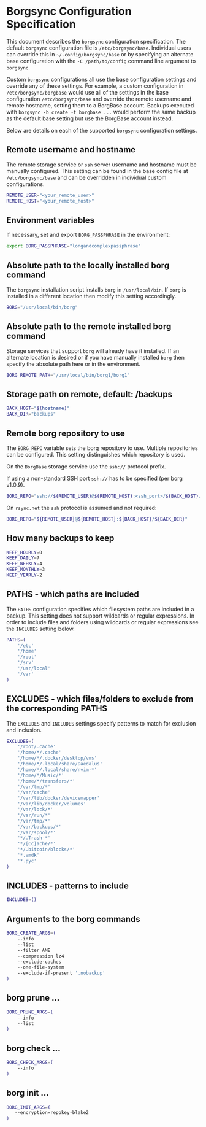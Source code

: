 # Borgsync Configuration Specification

This document describes the `borgsync` configuration specification.
The default `borgsync` configuration file is `/etc/borgsync/base`.
Individual users can override this in `~/.config/borgsync/base` or
by specifying an alternate base configuration with the `-C /path/to/config`
command line argument to `borgsync`.

Custom `borgsync` configurations all use the base configuration settings
and override any of these settings. For example, a custom configuration
in `/etc/borgsync/borgbase` would use all of the settings in the base
configuration `/etc/borgsync/base` and override the remote username and
remote hostname, setting them to a BorgBase account. Backups executed
with `borgsync -b create -t borgbase ...` would perform the same backup
as the default base setting but use the BorgBase account instead.

Below are details on each of the supported `borgsync` configuration settings.

## Remote username and hostname

The remote storage service or `ssh` server username and hostname must be
manually configured. This setting can be found in the base config file at
`/etc/borgsync/base` and can be overridden in individual custom configurations.

```bash
REMOTE_USER="<your_remote_user>"
REMOTE_HOST="<your_remote_host>"
```

## Environment variables

If necessary, set and export `BORG_PASSPHRASE` in the environment:

```bash
export BORG_PASSPHRASE="longandcomplexpassphrase"
```

## Absolute path to the locally installed borg command

The `borgsync` installation script installs `borg` in `/usr/local/bin`. If
`borg` is installed in a different location then modify this setting accordingly.

```bash
BORG="/usr/local/bin/borg"
```

## Absolute path to the remote installed borg command

Storage services that support `borg` will already have it installed.
If an alternate location is desired or if you have manually installed
`borg` then specify the absolute path here or in the environment.

```bash
BORG_REMOTE_PATH="/usr/local/bin/borg1/borg1"
```

## Storage path on remote, default: <hostname>/backups

```bash
BACK_HOST="$(hostname)"
BACK_DIR="backups"
```
## Remote borg repository to use

The `BORG_REPO` variable sets the borg repository to use. Multiple repositories
can be configured. This setting distinguishes which repository is used.

On the `BorgBase` storage service use the `ssh://` protocol prefix.

If using a non-standard SSH port `ssh://` has to be specified (per borg v1.0.9).

```bash
BORG_REPO="ssh://${REMOTE_USER}@${REMOTE_HOST}:<ssh_port>/${BACK_HOST}/${BACK_DIR}"
```

On `rsync.net` the `ssh` protocol is assumed and not required:

```bash
BORG_REPO="${REMOTE_USER}@${REMOTE_HOST}:${BACK_HOST}/${BACK_DIR}"
```

## How many backups to keep

```bash
KEEP_HOURLY=0
KEEP_DAILY=7
KEEP_WEEKLY=4
KEEP_MONTHLY=3
KEEP_YEARLY=2
```

## PATHS - which paths are included

The `PATHS` configuration specifies which filesystem paths are included
in a backup. This setting does not support wildcards or regular expressions.
In order to include files and folders using wildcards or regular expressions
see the `INCLUDES` setting below.

```bash
PATHS=(
    '/etc'
    '/home'
    '/root'
    '/srv'
    '/usr/local'
    '/var'
)
```

## EXCLUDES - which files/folders to exclude from the corresponding PATHS

The `EXCLUDES` and `INCLUDES` settings specify patterns to match for
exclusion and inclusion.

```bash
EXCLUDES=(
    '/root/.cache'
    '/home/*/.cache'
    '/home/*/.docker/desktop/vms'
    '/home/*/.local/share/Daedalus'
    '/home/*/.local/share/nvim-*'
    '/home/*/Music/*'
    '/home/*/transfers/*'
    '/var/tmp/*'
    '/var/cache'
    '/var/lib/docker/devicemapper'
    '/var/lib/docker/volumes'
    '/var/lock/*'
    '/var/run/*'
    '/var/tmp/*'
    '/var/backups/*'
    '/var/spool/*'
    '*/.Trash-*'
    '*/[Cc]ache/*'
    '*/.bitcoin/blocks/*'
    '*.vmdk'
    '*.pyc'
)
```

## INCLUDES - patterns to include

```bash
INCLUDES=()
```

## Arguments to the borg commands

```bash
BORG_CREATE_ARGS=(
    --info
    --list
    --filter AME
    --compression lz4
    --exclude-caches
    --one-file-system
    --exclude-if-present '.nobackup'
)
```

## borg prune ...

```bash
BORG_PRUNE_ARGS=(
    --info
    --list
)
```

## borg check ...

```bash
BORG_CHECK_ARGS=(
    --info
)
```

## borg init ...

```bash
BORG_INIT_ARGS=(
   --encryption=repokey-blake2
)
```
